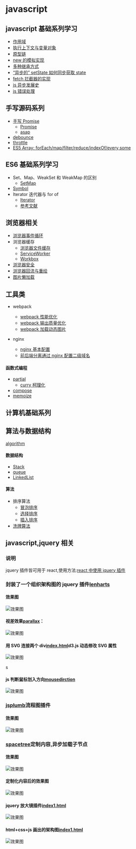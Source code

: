 # javascript

## javascript 基础系列学习

- [作用域](./interview/ES5/scope.md)
- [执行上下文与变量对象](./interview/ES5/execution-context.md)
- [原型链](./interview/prototype/prototype.md)
- [new 的模拟实现](./interview/ES5/new.md)
- [多种继承方式](./interview/prototype/extends.md)
- [“异步的” setState 如何同步获取 state](./interview/react-vue/setStateSync.md)
- [fetch 拦截器的实现](./interview/ES6/fetch.md)
- [js 异步发展史](./house/51youse/PPT-async.md)
- [js 错误处理](./interview/ES5/error.md)

## 手写源码系列

- [手写 Promise](./interview/function/promise.js)
  - [Promise](https://github.com/then/promise)
  - [asap](https://github.com/kriskowal/asap)
- [debounce](./interview/debounce.md)
- [throttle](./interview/debounce.md)
- [ES5 Array: forEach/map/filter/reduce/indexOf/every,some](./interview/ES5/array.md)

## ES6 基础系列学习

- Set、Map、WeakSet 和 WeakMap 的区别
  - [SetMap](./interview/ES6/SetMap.md)
- [Symbol](./interview/ES6/Symbol.md)
- Iterator 迭代器与 for of
  - [Iterator](./interview/ES6/Iterator.md)
  - [参考文献](https://github.com/mqyqingfeng/Blog/issues/90)

## 浏览器相关

- [浏览器事件循环](./house/51youse/PPT-broswer.md)
- 浏览器缓存
  - [浏览器文件缓存](./interview/browser/cache.md)
  - [ServiceWorker](./interview/browser/ServiceWorker.md)
  - [Workbox](./interview/browser/Workbox.md)
- [浏览器安全](./interview/browser/XSS.md)
- [浏览器回流与重绘](./interview/browser/repaint.md)
- [图片懒加载](./interview/browser/img-lazy.md)

## 工具类

- webpack

  - [webpack 性能优化](./webpack/optimization.md)
  - [webpack 输出质量优化](./webpack/output-optimization.md)
  - [webpack 加载动态图片](./webpack/dynamic-import-image.md)

- nginx
  - [nginx 基本配置](./tools/nginx/study.md)
  - [前后端分离通过 nginx 配置二级域名](./tools/nginx/secondary.md)

#### 函数式编程

- [partial](./interview/functional/partial.md)
  - [curry 柯理化](./interview/functional/curry.md)
- [compose](./interview/functional/compose.md)
- [memoize](./interview/functional/memoize.md)

## 计算机基础系列

<!-- #### 计算机网络
- [概述](./interview/computer/network.md)
- [数据交换](./interview/computer/network/exchange.md)
- [网络性能](./interview/computer/network/performance.md)
- 计算机网络体系结构
  - [OSI](./interview/computer/network/OSI.md)
  - [TCP-IP](./interview/computer/network/TCP-IP.md)
- [应用层:Web/Email/DNS](./interview/computer/network/appliction.md)
- [传输层](./interview/computer/network/transport.md)
-->

## 算法与数据结构

[algorithm](./interview/algorithm/README.md)

#### 数据结构

- [Stack](./interview/algorithm/structer/stack.md)
- [queue](./interview/algorithm/structer/queue.md)
- [LinkedList](./interview/algorithm/structer/LinkedList.md)
<!-- - [tree](./interview/algorithm/structer/tree.md)
- [graph](./interview/algorithm/structer/graph.md) -->

#### 算法

<!-- ![排序算法](./image/sort.webp) -->
- 排序算法
  - [冒泡排序](./interview/algorithm/sort/bubble-sort.js)
  - [选择排序](./interview/algorithm/sort/selection-sort.js)
  - [插入排序](./interview/algorithm/sort/insert-sort.js)
- [洗牌算法](./interview/algorithm/shuffle/shuffle1.js)




## javascript,jquery 相关

<!-- 说明 -->

### 说明

jquery 插件皆可用于 react,使用方法:[react 中使用 jquery 插件](https://github.com/liubin915249126/react-study/tree/master/jquery%20in%20react)

<!--lencharts-->

### 封装了一个组织架构图的 jquery 插件[lenharts](https://github.com/liubin915249126/javascript/tree/master/lencharts)

#### 效果图

![效果图](https://github.com/liubin915249126/javascript/blob/master/lencharts/image/lenchart.gif)

<!--视差效果-->

#### 视差效果[parallax](https://github.com/liubin915249126/javascript/blob/master/Parallax/index.html)：

![效果图](https://github.com/liubin915249126/javascript/blob/master/Parallax/img/parallax.gif)

#### 用 SVG 连接两个 div[index.html](https://github.com/liubin915249126/javascript/blob/master/SVG/index.html)d3.js 动态修改 SVG 属性

![效果图](https://github.com/liubin915249126/javascript/blob/master/SVG/image/svgDrag.gif)

<!--判断鼠标划入方向-->
s
#### js 判断鼠标划入方向[mousedirction](https://github.com/liubin915249126/javascript/blob/master/js-plugin/mouseDirction.html)

![效果图](https://github.com/liubin915249126/javascript/blob/master/image/dirction.gif)

<!-- jsplumb -->

### [jsplumb](https://github.com/liubin915249126/javascript/tree/master/jsplumb)流程图插件

#### 效果图

![效果图](https://github.com/liubin915249126/javascript/blob/master/jsplumb/image/index.gif)

<!-- spacetree -->

### [spacetree](https://github.com/liubin915249126/javascript/tree/master/spacetree)定制内容,异步加载子节点

#### 效果图

![效果图](https://github.com/liubin915249126/javascript/blob/master/spacetree/image/spacetree1.gif)

#### 定制化内容后的效果图

![效果图](https://github.com/liubin915249126/javascript/blob/master/spacetree/image/spacetree.gif)

#### jquery 放大镜插件[index1.html](https://github.com/liubin915249126/javascript/blob/master/imagezoom/index1.html)

![效果图](https://github.com/liubin915249126/javascript/blob/master/imagezoom/image/imagezoom.gif)

#### html+css+js 画出的架构图[index1.html](https://github.com/liubin915249126/javascript/blob/master/lencharts/examples/index1.html)

![效果图](https://github.com/liubin915249126/javascript/blob/master/lencharts/image/%E7%89%B9%E5%8C%BA%E5%BB%BA%E5%8F%91.png)
